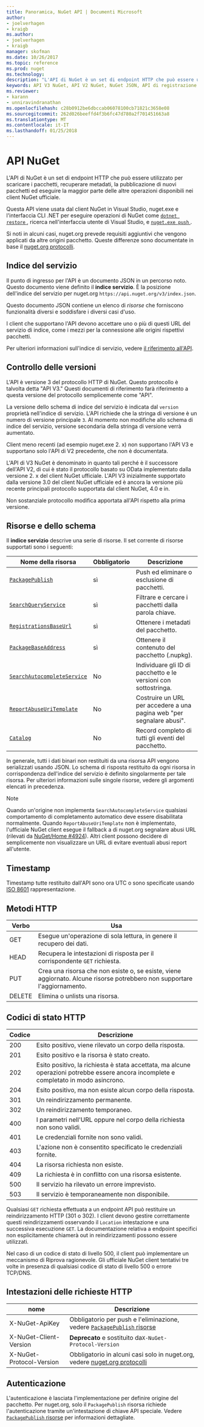 ```yaml
---
title: Panoramica, NuGet API | Documenti Microsoft
author:
- joelverhagen
- kraigb
ms.author:
- joelverhagen
- kraigb
manager: skofman
ms.date: 10/26/2017
ms.topic: reference
ms.prod: nuget
ms.technology: 
description: "L'API di NuGet è un set di endpoint HTTP che può essere usato per scaricare i pacchetti, recuperare metadati, la pubblicazione di nuovi pacchetti e così via."
keywords: API V3 NuGet, API V2 NuGet, NuGet JSON, API di registrazione NuGet, contenitore flat API NuGet, NuGet nupkg API, l'API dei metadati di NuGet, API di ricerca NuGet, push NuGet API, NuGe pubblicare API NuGet eliminare API, esclusione di NuGet API, il protocollo di NuGet
ms.reviewer:
- karann
- unniravindranathan
ms.openlocfilehash: c28b0912be6dbccab06078100cb71821c3658e08
ms.sourcegitcommit: 262d026beeffd4f3b6fc47d780a2f701451663a8
ms.translationtype: MT
ms.contentlocale: it-IT
ms.lasthandoff: 01/25/2018
---
```

# <a name="nuget-api"></a>API NuGet

L'API di NuGet è un set di endpoint HTTP che può essere utilizzato per scaricare i pacchetti, recuperare metadati, la pubblicazione di nuovi pacchetti ed eseguire la maggior parte delle altre operazioni disponibili nei client NuGet ufficiale.

Questa API viene usata dal client NuGet in Visual Studio, nuget.exe e l'interfaccia CLI .NET per eseguire operazioni di NuGet come [ `dotnet restore` ](/dotnet/articles/core/preview3/tools/dotnet-restore), ricerca nell'interfaccia utente di Visual Studio, e [ `nuget.exe push` ](../tools/cli-ref-push.md).

Si noti in alcuni casi, nuget.org prevede requisiti aggiuntivi che vengono applicati da altre origini pacchetto. Queste differenze sono documentate in base il [nuget.org protocolli](nuget-protocols.md).

## <a name="service-index"></a>Indice del servizio

Il punto di ingresso per l'API è un documento JSON in un percorso noto. Questo documento viene definito il **indice servizio**.
È la posizione dell'indice del servizio per nuget.org `https://api.nuget.org/v3/index.json`.

Questo documento JSON contiene un elenco di *risorse* che forniscono funzionalità diversi e soddisfare i diversi casi d'uso.

I client che supportano l'API devono accettare uno o più di questi URL del servizio di indice, come i mezzi per la connessione alle origini rispettivi pacchetti.

Per ulteriori informazioni sull'indice di servizio, vedere [il riferimento all'API](service-index.md).

## <a name="versioning"></a>Controllo delle versioni

L'API è versione 3 del protocollo HTTP di NuGet. Questo protocollo è talvolta detta "API V3." Questi documenti di riferimento farà riferimento a questa versione del protocollo semplicemente come "API".

La versione dello schema di indice del servizio è indicata dal `version` proprietà nell'indice di servizio. L'API richiede che la stringa di versione è un numero di versione principale `3`. Al momento non modifiche allo schema di indice del servizio, versione secondaria della stringa di versione verrà aumentato.

Client meno recenti (ad esempio nuget.exe 2. x) non supportano l'API V3 e supportano solo l'API di V2 precedente, che non è documentata.

L'API di V3 NuGet è denominato in quanto tali perché è il successore dell'API V2, di cui è stato il protocollo basato su OData implementato dalla versione 2. x del client NuGet ufficiale. L'API V3 inizialmente supportato dalla versione 3.0 del client NuGet ufficiale ed è ancora la versione più recente principali protocollo supportata dal client NuGet, 4.0 e in. 

Non sostanziale protocollo modifica apportata all'API rispetto alla prima versione.

## <a name="resources-and-schema"></a>Risorse e dello schema

Il **indice servizio** descrive una serie di risorse. Il set corrente di risorse supportati sono i seguenti:

Nome della risorsa                                                          | Obbligatorio | Descrizione
---------------------------------------------------------------------- | -------- | -----------
[`PackagePublish`](package-publish-resource.md)                        | sì      | Push ed eliminare o esclusione di pacchetti.
[`SearchQueryService`](search-query-service-resource.md)               | sì      | Filtrare e cercare i pacchetti dalla parola chiave.
[`RegistrationsBaseUrl`](registration-base-url-resource.md)            | sì      | Ottenere i metadati del pacchetto.
[`PackageBaseAddress`](package-base-address-resource.md)               | sì      | Ottenere il contenuto del pacchetto (.nupkg).
[`SearchAutocompleteService`](search-autocomplete-service-resource.md) | No       | Individuare gli ID di pacchetto e le versioni con sottostringa.
[`ReportAbuseUriTemplate`](report-abuse-resource.md)                   | No       | Costruire un URL per accedere a una pagina web "per segnalare abusi".
[`Catalog`](catalog-resource.md)                                       | No       | Record completo di tutti gli eventi del pacchetto.

In generale, tutti i dati binari non restituiti da una risorsa API vengono serializzati usando JSON. Lo schema di risposta restituito da ogni risorsa in corrispondenza dell'indice del servizio è definito singolarmente per tale risorsa. Per ulteriori informazioni sulle singole risorse, vedere gli argomenti elencati in precedenza.

> [!Note]
> Quando un'origine non implementa `SearchAutocompleteService` qualsiasi comportamento di completamento automatico deve essere disabilitata normalmente. Quando `ReportAbuseUriTemplate` non è implementato, l'ufficiale NuGet client esegue il fallback a di nuget.org segnalare abusi URL (rilevati da [NuGet/Home #4924](https://github.com/NuGet/Home/issues/4924)). Altri client possono decidere di semplicemente non visualizzare un URL di evitare eventuali abusi report all'utente.

## <a name="timestamps"></a>Timestamp

Timestamp tutte restituito dall'API sono ora UTC o sono specificate usando [ISO 8601](https://www.iso.org/iso-8601-date-and-time-format.html) rappresentazione. 

## <a name="http-methods"></a>Metodi HTTP

Verbo   | Usa
------ | -----------
GET    | Esegue un'operazione di sola lettura, in genere il recupero dei dati.
HEAD   | Recupera le intestazioni di risposta per il corrispondente `GET` richiesta.
PUT    | Crea una risorsa che non esiste o, se esiste, viene aggiornato. Alcune risorse potrebbero non supportare l'aggiornamento.
DELETE | Elimina o unlists una risorsa.

## <a name="http-status-codes"></a>Codici di stato HTTP

Codice | Descrizione
---- | -----
200  | Esito positivo, viene rilevato un corpo della risposta.
201  | Esito positivo e la risorsa è stato creato.
202  | Esito positivo, la richiesta è stata accettata, ma alcune operazioni potrebbe essere ancora incomplete e completato in modo asincrono.
204  | Esito positivo, ma non esiste alcun corpo della risposta.
301  | Un reindirizzamento permanente.
302  | Un reindirizzamento temporaneo.
400  | I parametri nell'URL oppure nel corpo della richiesta non sono validi.
401  | Le credenziali fornite non sono validi.
403  | L'azione non è consentito specificato le credenziali fornite.
404  | La risorsa richiesta non esiste.
409  | La richiesta è in conflitto con una risorsa esistente.
500  | Il servizio ha rilevato un errore imprevisto.
503  | Il servizio è temporaneamente non disponibile.

Qualsiasi `GET` richiesta effettuata a un endpoint API può restituire un reindirizzamento HTTP (301 o 302). I client devono gestire correttamente questi reindirizzamenti osservando il `Location` intestazione e una successiva esecuzione `GET`. La documentazione relativa a endpoint specifici non esplicitamente chiamerà out in reindirizzamenti possono essere utilizzati.

Nel caso di un codice di stato di livello 500, il client può implementare un meccanismo di Riprova ragionevole. Gli ufficiale NuGet client tentativi tre volte in presenza di qualsiasi codice di stato di livello 500 o errore TCP/DNS.

## <a name="http-request-headers"></a>Intestazioni delle richieste HTTP

nome                     | Descrizione
------------------------ | -----------
X-NuGet-ApiKey           | Obbligatorio per push e l'eliminazione, vedere [ `PackagePublish` risorse](package-publish-resource.md)
X-NuGet-Client-Version   | **Deprecato** e sostituito da`X-NuGet-Protocol-Version`
X-NuGet-Protocol-Version | Obbligatorio in alcuni casi solo in nuget.org, vedere [nuget.org protocolli](NuGet-Protocols.md)

## <a name="authentication"></a>Autenticazione

L'autenticazione è lasciata l'implementazione per definire origine del pacchetto. Per nuget.org, solo il `PackagePublish` risorsa richiede l'autenticazione tramite un'intestazione di chiave API speciale. Vedere [ `PackagePublish` risorse](package-publish-resource.md) per informazioni dettagliate.
